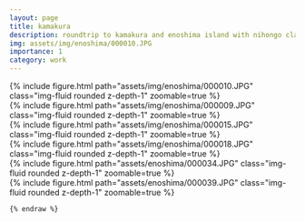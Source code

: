 ```yaml
---
layout: page
title: kamakura
description: roundtrip to kamakura and enoshima island with nihongo class on 31.05.2023
img: assets/img/enoshima/000010.JPG
importance: 1
category: work
---
```

<div class="row mt-3">
    <div class="col-sm mt-3 mt-md-0">
        {% include figure.html path="assets/img/enoshima/000010.JPG" class="img-fluid rounded z-depth-1" zoomable=true %}
    </div>
    <div class="col-sm mt-3 mt-md-0">
        {% include figure.html path="assets/img/enoshima/000009.JPG" class="img-fluid rounded z-depth-1" zoomable=true %}
    </div>
</div>

<div class="row mt-3">
    <div class="col-sm mt-3 mt-md-0">
        {% include figure.html path="assets/img/enoshima/000015.JPG" class="img-fluid rounded z-depth-1" zoomable=true %}
    </div>
    <div class="col-sm mt-3 mt-md-0">
        {% include figure.html path="assets/img/enoshima/000018.JPG" class="img-fluid rounded z-depth-1" zoomable=true %}
    </div>
</div>

<div class="row mt-3">
    <div class="col-sm mt-3 mt-md-0">
        {% include figure.html path="assets/enoshima/000034.JPG" class="img-fluid rounded z-depth-1" zoomable=true %}
    </div>
    <div class="col-sm mt-3 mt-md-0">
        {% include figure.html path="assets/enoshima/000039.JPG" class="img-fluid rounded z-depth-1" zoomable=true %}
    </div>
</div>

```
{% endraw %}
